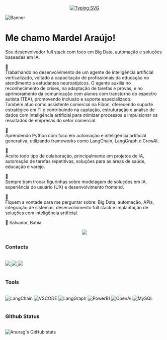 <div align="center">
  <a href="https://git.io/typing-svg">
    <img src="https://readme-typing-svg.demolab.com/?font=Fira+Code&weight=500&size=22&pause=1000&color=0077B5&center=true&vCenter=true&random=false&width=524&lines=%E2%8A%B9+Ol%C3%A1,+seja+bem-vindo!+:D+%E2%8A%B9+" alt="Typing SVG">
  </a>
</div>


![Banner](https://github.com/user-attachments/assets/a9473a2f-3b34-4d34-a376-1504e3d98375)

# Me chamo Mardel Araújo!

Sou desenvolvedor full stack com foco em Big Data, automação e soluções baseadas em IA.


🔭   
Trabalhando no desenvolvimento de um agente de inteligência artificial verticalizado, voltado à capacitação de profissionais da educação no atendimento a estudantes neuroatípicos. O agente auxilia no reconhecimento de crises, na adaptação de tarefas e provas, e no aprimoramento da comunicação com alunos com transtorno do espectro autista (TEA), promovendo inclusão e suporte especializado.  
Também atuo como assistente comercial na Fibon, oferecendo suporte estratégico em TI e contribuindo na captação, estruturação e análise de dados com inteligência artificial para otimizar processos e impulsionar os resultados de empresas do setor comercial.


🌱   
Aprendendo Python com foco em automação e inteligência artificial generativa, utilizando frameworks como LangChain, LangGraph e CrewAI.

👯  
Aceito todo tipo de colaboração, principalmente em projetos de IA, automação de tarefas repetitivas, soluções para as áreas de saúde, educação e varejo.

🤔  
Sempre bom trocar figurinhas sobre modelagem de soluções em IA, experiência do usuário (UX) e desenvolvimento frontend.

💬   
Fiquem a vontade para me perguntar sobre: Big Data, automação, APIs, integração de sistemas, desenvolvimento full stack e implantação de soluções com inteligência artificial.
 
📍 Salvador, Bahia  

<p align="center">
  <a href="https://skillicons.dev">
    <img src="https://skillicons.dev/icons?i=py,git,github,css,html,vscode,discord,ai,linux,mysql,sqlite,supabase" />
  </a>
</p>

##

 ### Contacts
<br/>

<a href="https://www.linkedin.com/in/mardel-araujo-0663a0214/" target="_blank">
  <img src="https://img.shields.io/badge/LinkedIn-0077B5?style=for-the-badge&logo=linkedin&logoColor=white">
  </a> 
  <a href="mailto:mardelaraujo1@gmail.com">
  <img src="https://img.shields.io/badge/-Gmail-%23333?style=for-the-badge&logo=gmail&logoColor=white" target="_blank">
  </a>
  <a href="https://instagram.com/mardel_araujo" target="_blank">
    <img src="https://img.shields.io/badge/-Instagram-%23E4405F?style=for-the-badge&logo=instagram&logoColor=white" target="_blank"></a>

	 
 #

 ### Tools

 <div style="display: inlineblock"> <br/>
  <img aling="center" alt=LangChain src="https://img.shields.io/badge/LangChain-000000?style=for-the-badge&logo=langchain&logoColor=white">
 <img aling="center" alt=VSCODE src="https://img.shields.io/badge/Visual_Studio_Code-0078D4?style=for-the-badge&logo=visual%20studio%20code&logoColor=white">
 <img aling="center" alt=LangGraph src="https://img.shields.io/badge/LangGraph-green?style=for-the-badge&logo=langgraph&logoColor=white">
 <img aling="center" alt=PowerBI src="https://img.shields.io/badge/PowerBI-yellow?style=for-the-badge&logo=Power_BI&logoColor=white">
 <img aling="center" alt=OpenAi src="https://img.shields.io/badge/OpenAi-000000?style=for-the-badge&logo=openai&logoColor=white">
 <img aling="center" alt=MySQL src="https://img.shields.io/badge/MySQL-9cf?style=for-the-badge&logo=mysql&logoColor=black">

 #

 ### Github Status
 <div align="left" style="display:flex;flex-direction=row;justify-content=space-between;">

![Anurag's GitHub stats](https://github-readme-stats.vercel.app/api?username=MardelAraujo&theme=dark&show_icons=true)


</div>

#

